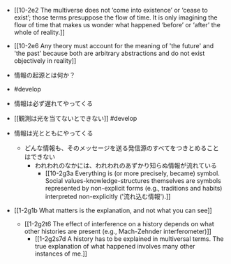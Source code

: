 - [[10-2e2 The multiverse does not ‘come into existence’ or ‘cease to exist’; those terms presuppose the flow of time. It is only imagining the flow of time that makes us wonder what happened ‘before’ or ‘after’ the whole of reality.]]
- [[10-2e6 Any theory must account for the meaning of 'the future' and 'the past' because both are arbitrary abstractions and do not exist objectively in reality]]

- 情報の起源とは何か？
- #develop

- 情報は必ず遅れてやってくる

- [[観測は光を当てないとできない]] #develop
- 情報は光とともにやってくる
	- どんな情報も、そのメッセージを送る発信源のすべてをつきとめることはできない
		- われわれのなかには、われわれのあずかり知らぬ情報が流れている
			- [[10-2g3a Everything is (or more precisely, became) symbol. Social values-knowledge-structures themselves are symbols represented by non-explicit forms (e.g., traditions and habits) interpreted non-explicitly ('流れ込む情報').]]

- [[1-2g1b What matters is the explanation, and not what you can see]]
	- [[1-2g2t6 The effect of interference on a history depends on what other histories are present (e.g., Mach-Zehnder interferometer)]]
		- [[1-2g2s7d A history has to be explained in multiversal terms. The true explanation of what happened involves many other instances of me.]]
			